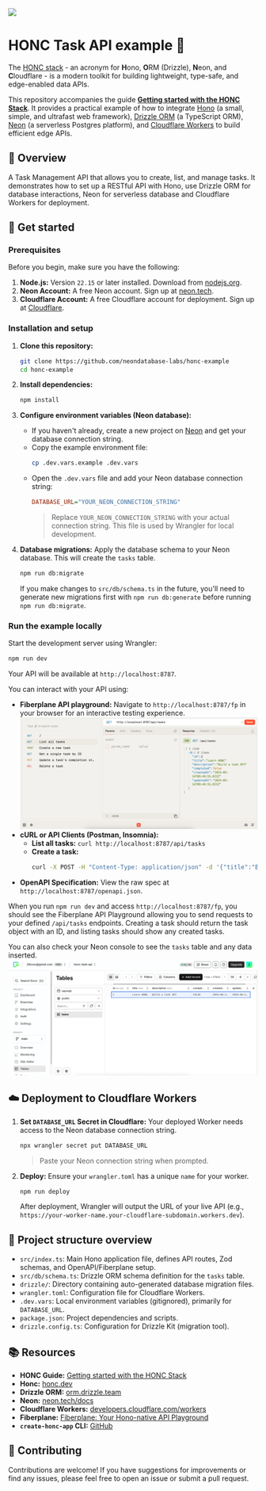 <img width="250px" src="https://neon.tech/brand/neon-logo-dark-color.svg" />

# HONC Task API example 📝

The [HONC stack](https://honc.dev/) - an acronym for **H**ono, **O**RM (Drizzle), **N**eon, and **C**loudflare - is a modern toolkit for building lightweight, type-safe, and edge-enabled data APIs.

This repository accompanies the guide [**Getting started with the HONC Stack**](http://neon.tech/guides/honc). It provides a practical example of how to integrate [Hono](https://hono.dev/) (a small, simple, and ultrafast web framework), [Drizzle ORM](https://orm.drizzle.team/) (a TypeScript ORM), [Neon](https://neon.tech/) (a serverless Postgres platform), and [Cloudflare Workers](https://workers.cloudflare.com/) to build efficient edge APIs.

## 📖 Overview

A Task Management API that allows you to create, list, and manage tasks. It demonstrates how to set up a RESTful API with Hono, use Drizzle ORM for database interactions, Neon for serverless database and Cloudflare Workers for deployment.

## 🚀 Get started

### Prerequisites

Before you begin, make sure you have the following:

1.  **Node.js:** Version `22.15` or later installed. Download from [nodejs.org](https://nodejs.org/).
3.  **Neon Account:** A free Neon account. Sign up at [neon.tech](https://console.neon.tech/signup).
4.  **Cloudflare Account:** A free Cloudflare account for deployment. Sign up at [Cloudflare](https://dash.cloudflare.com/sign-up).

### Installation and setup

1.  **Clone this repository:**
    ```bash
    git clone https://github.com/neondatabase-labs/honc-example
    cd honc-example
    ```

2.  **Install dependencies:**
    ```bash
    npm install
    ```

3.  **Configure environment variables (Neon database):**
    *   If you haven't already, create a new project on [Neon](https://console.neon.tech) and get your database connection string.
    *   Copy the example environment file:
        ```bash
        cp .dev.vars.example .dev.vars
        ```
    *   Open the `.dev.vars` file and add your Neon database connection string:
        ```ini
        DATABASE_URL="YOUR_NEON_CONNECTION_STRING"
        ```
        > Replace `YOUR_NEON_CONNECTION_STRING` with your actual connection string. This file is used by Wrangler for local development.

4.  **Database migrations:**
    Apply the database schema to your Neon database. This will create the `tasks` table.
    ```bash
    npm run db:migrate
    ```
    If you make changes to `src/db/schema.ts` in the future, you'll need to generate new migrations first with `npm run db:generate` before running `npm run db:migrate`.

### Run the example locally

Start the development server using Wrangler:

```bash
npm run dev
```

Your API will be available at `http://localhost:8787`.

You can interact with your API using:
*   **Fiberplane API playground:** Navigate to `http://localhost:8787/fp` in your browser for an interactive testing experience.
    ![Fiberplane API playground](./images/honc-fiberplane-api-playground.png)
*   **cURL or API Clients (Postman, Insomnia):**
    *   **List all tasks:** `curl http://localhost:8787/api/tasks`
    *   **Create a task:**
        ```bash
        curl -X POST -H "Content-Type: application/json" -d '{"title":"Buy groceries","description":"Milk, eggs, bread"}' http://localhost:8787/api/tasks
        ```
*   **OpenAPI Specification:** View the raw spec at `http://localhost:8787/openapi.json`.

When you run `npm run dev` and access `http://localhost:8787/fp`, you should see the Fiberplane API Playground allowing you to send requests to your defined `/api/tasks` endpoints. Creating a task should return the task object with an ID, and listing tasks should show any created tasks.

You can also check your Neon console to see the `tasks` table and any data inserted.
![Neon Tasks Table Data](./images/neon-tasks-table-data.png)

## ☁️ Deployment to Cloudflare Workers

1.  **Set `DATABASE_URL` Secret in Cloudflare:**
    Your deployed Worker needs access to the Neon database connection string.
    ```bash
    npx wrangler secret put DATABASE_URL
    ```
    > Paste your Neon connection string when prompted.

2.  **Deploy:**
    Ensure your `wrangler.toml` has a unique `name` for your worker.
    ```bash
    npm run deploy
    ```
    After deployment, Wrangler will output the URL of your live API (e.g., `https://your-worker-name.your-cloudflare-subdomain.workers.dev`).

## 📜 Project structure overview

*   `src/index.ts`: Main Hono application file, defines API routes, Zod schemas, and OpenAPI/Fiberplane setup.
*   `src/db/schema.ts`: Drizzle ORM schema definition for the `tasks` table.
*   `drizzle/`: Directory containing auto-generated database migration files.
*   `wrangler.toml`: Configuration file for Cloudflare Workers.
*   `.dev.vars`: Local environment variables (gitignored), primarily for `DATABASE_URL`.
*   `package.json`: Project dependencies and scripts.
*   `drizzle.config.ts`: Configuration for Drizzle Kit (migration tool).

## 📚 Resources

*   **HONC Guide:** [Getting started with the HONC Stack](http://neon.tech/guides/honc)
*   **Honc:** [honc.dev](https://honc.dev/)
*   **Drizzle ORM:** [orm.drizzle.team](https://orm.drizzle.team/)
*   **Neon:** [neon.tech/docs](https://neon.tech/docs/)
*   **Cloudflare Workers:** [developers.cloudflare.com/workers](https://developers.cloudflare.com/workers/)
*   **Fiberplane:** [Fiberplane: Your Hono-native API Playground](https://fiberplane.com/blog/hono-native-playground/)
*   **`create-honc-app` CLI:** [GitHub](https://github.com/fiberplane/create-honc-app)

## 🤝 Contributing

Contributions are welcome! If you have suggestions for improvements or find any issues, please feel free to open an issue or submit a pull request.
